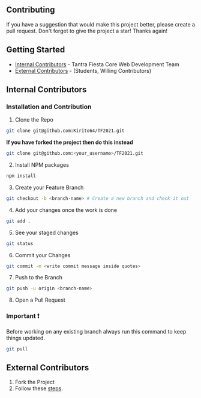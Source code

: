 ## Contributing

If you have a suggestion that would make this project better, please create a pull request.
Don't forget to give the project a star! Thanks again!

## Getting Started
- [Internal Contributors](#internal-contributors) - Tantra Fiesta Core Web Development Team
- [External Contributors](#external-contributors) - (Students, Willing Contributors)

## Internal Contributors
### Installation and Contribution
1. Clone the Repo
```sh
git clone git@github.com:Kirito64/TF2021.git
```
**If you have forked the project then do this instead**
```sh
git clone git@github.com:<your_username>/TF2021.git
```

2. Install NPM packages
```sh
npm install
```
3. Create your Feature Branch 
```sh
git checkout -b <branch-name> # Create a new branch and check it out
```
4. Add your changes once the work is done
```sh
git add .
```
5. See your staged changes
```sh
git status
```
6. Commit your Changes
```sh
git commit -m <write commit message inside quotes>
```
7. Push to the Branch 
```sh
git push -u origin <branch-name>
```
8. Open a Pull Request

### Important ❗
Before working on any existing branch always run this command to keep things updated.
```sh
git pull
```





## External Contributors
1. Fork the Project
2. Follow these [steps](#installation-and-contribution).
